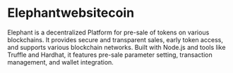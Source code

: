 # Elephantwebsitecoin
Elephant is a decentralized Platform for pre-sale of tokens on various blockchains. It provides secure and transparent sales, early token access, and supports various blockchain networks. Built with Node.js and tools like Truffle and Hardhat, it features pre-sale parameter setting, transaction management, and wallet integration.
